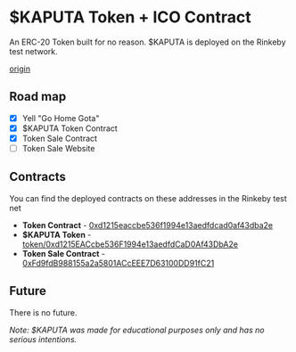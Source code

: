 # $KAPUTA Token + ICO Contract

An ERC-20 Token built for no reason. $KAPUTA is deployed on the Rinkeby test network.

[origin](https://www.youtube.com/watch?v=lSpFnlOM5aw)

## Road map

- [x] Yell "Go Home Gota"
- [x] $KAPUTA Token Contract
- [x] Token Sale Contract
- [ ] Token Sale Website

## Contracts

You can find the deployed contracts on these addresses in the Rinkeby test net

- **Token Contract** - [0xd1215eaccbe536f1994e13aedfdcad0af43dba2e](https://rinkeby.etherscan.io/address/0xd1215eaccbe536f1994e13aedfdcad0af43dba2e)
- **$KAPUTA Token** - [token/0xd1215EACcbe536F1994e13aedfdCaD0Af43DbA2e](https://rinkeby.etherscan.io/token/0xd1215EACcbe536F1994e13aedfdCaD0Af43DbA2e)
- **Token Sale Contract** - [0xFd9fdB988155a2a5801ACcEEE7D63100DD91fC21](0xFd9fdB988155a2a5801ACcEEE7D63100DD91fC21)

## Future

There is no future.

_Note: $KAPUTA was made for educational purposes only and has no serious intentions._
